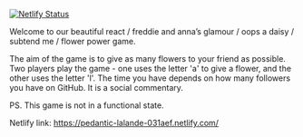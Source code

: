 [![Netlify Status](https://api.netlify.com/api/v1/badges/500f3ce6-4b7e-4de3-83b1-5a7cf982ef57/deploy-status)](https://app.netlify.com/sites/pedantic-lalande-031aef/deploys)

Welcome to our beautiful react / freddie and anna’s glamour / oops a daisy / subtend me / flower power game.

The aim of the game is to give as many flowers to your friend as possible. Two players play the game - one uses the letter 'a' to give a flower, and the other uses the letter 'l'. The time you have depends on how many followers you have on GitHub. It is a social commentary.

PS. This game is not in a functional state.

Netlify link: https://pedantic-lalande-031aef.netlify.com/

